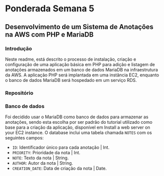 # Ponderada Semana 5

## Desenvolvimento de um Sistema de Anotações na AWS com PHP e MariaDB

### Introdução

Neste readme, está descrito o processo de instalação, criação e configuração de uma aplicação básica em PHP para adição e listagem de anotações armazenados em um banco de dados MariaDB na infraestrutura da AWS. A aplicação PHP será implantada em uma instância EC2, enquanto o banco de dados MariaDB será hospedado em um serviço RDS.

### Repositório

### Banco de dados
Foi decidido usar o MariaDB como banco de dados para armazenar as anotações, sendo esta escolha por ser padrão do tutorial utilizado como base para a criação da aplicação, disponível em <a src="https://docs.aws.amazon.com/AmazonRDS/latest/UserGuide/CHAP_Tutorials.WebServerDB.CreateWebServer.html#CHAP_Tutorials.WebServerDB.CreateWebServer.Apache">Install a web server on your EC2 instance</a>. O database inclui uma tabela chamada `NOTES` com os seguintes campos:
- `ID`: Identificador único para cada anotação | Int.
- `PRIORITY`: Prioridade da nota | Int.
- `NOTE`: Texto da nota | String.
- `AUTHOR`: Autor da nota | String.
- `CREATION_DATE`: Data de criação da nota | Date.